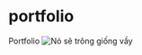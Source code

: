 # portfolio
Portfolio
![Nó sẽ trông giống vầy](https://github.com/huyvu15/portfolio/blob/master/images/background.png)

